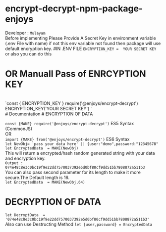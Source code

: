 # encrypt-decrypt-npm-package-enjoys
Developer : `Mulayam`
<br>
Before implementing Please Provide A Secret Key in environment variable (.env File with name) if not this env variable not found then package will use default encryption key.
#IN .ENV FILE
`ENCRYPTION_KEY =  YOUR SECRET KEY` or also you can do this 
<BR>
# OR Manuall Pass of ENRCYPTION KEY
<BR>
`const { ENCRYPTION_KEY } require('@enjoys/encrypt-decrypt')
ENCRYPTION_KEY('YOUR SECRET KEY')
`
<BR>
# Documentation
# ENCRYPTION OF DATA
 
`const {MAKE} require('@enjoys/encrypt-decrypt')`  ES5 Syntax (CommonJS)
<BR>
OR
<BR>
`import {MAKE} from('@enjoys/encrypt-decrypt')`  ES6 Syntax 
<BR>
`let NewObj= 'pass your data here' || {user:"demo",password:"12345678"`
<BR>
`let EncryptedData  = MAKE(NewObj)`
<BR>
This will return a encrypted/hash random generated string with your data and encryption key.<BR>
`Output : 074e48c8e3c0bc19f9e22dd7570037392e5d0bf80cf9dd51bb7808872a511b3`
<BR> 
You can also pass second parameter for its length to make it more secure.The Default length is 16. 
<BR>
`let EncryptedData  = MAKE(NewObj,64)` 
<BR>
# DECRYPTION OF DATA

`let DecryptData  = '074e48c8e3c0bc19f9e22dd7570037392e5d0bf80cf9dd51bb7808872a511b3'`
<BR>
Also can use Destructing Method `let {user,password} = EncryptedData`

